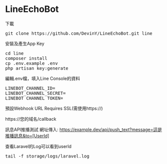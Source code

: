 # LineEchoBot
下載
<pre>
git clone https://github.com/DevinY/LineEchoBot.git line
</pre>

安裝及產生App Key
<pre>
cd line
composer install
cp .env.example .env
php artisan key:generate
</pre>

編輯.env檔，填入Line Console的資料
<pre>
LINEBOT_CHANNEL_ID=
LINEBOT_CHANNEL_SECRET=
LINEBOT_CHANNEL_TOKEN=
</pre>

預設Webhook URL Requires SSL(需使用https://)

https://您的域名/callback

訊息API推播測試
網址傳入: https://example.dev/api/push_text?message=這是推播訊息&to=[UserId]

查看Laravel的Log可以看到userId
<pre>
tail -f storage/logs/laravel.log 
</pre>
